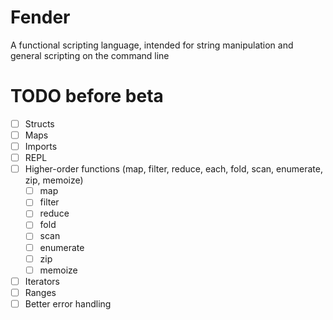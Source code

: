 # Fender
A functional scripting language, intended for string manipulation and general scripting on the command line

# TODO before beta
- [ ] Structs
- [ ] Maps
- [ ] Imports
- [ ] REPL
- [ ] Higher-order functions (map, filter, reduce, each, fold, scan, enumerate, zip, memoize)
  - [ ] map
  - [ ] filter
  - [ ] reduce
  - [ ] fold
  - [ ] scan
  - [ ] enumerate
  - [ ] zip
  - [ ] memoize
- [ ] Iterators
- [ ] Ranges
- [ ] Better error handling
